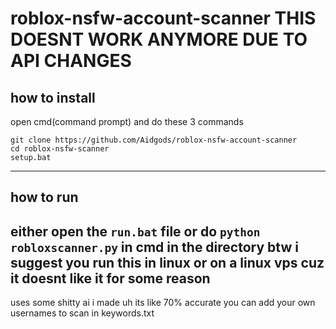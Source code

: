 # roblox-nsfw-account-scanner THIS DOESNT WORK ANYMORE DUE TO API CHANGES

## how to install

open cmd(command prompt) and do these 3 commands

```
git clone https://github.com/Aidgods/roblox-nsfw-account-scanner
cd roblox-nsfw-scanner
setup.bat
```
---

## how to run

either open the `run.bat` file or do `python robloxscanner.py` in cmd in the directory
btw i suggest you run this in linux or on a linux vps cuz it doesnt like it for some reason
---

uses some shitty ai i made
uh its like 70% accurate
you can add your own usernames to scan in keywords.txt
